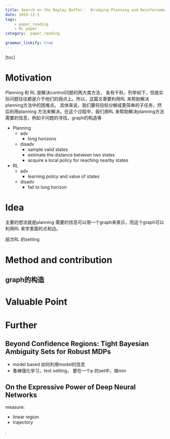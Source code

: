```yaml
---
title: Search on the Replay Buffer：  Bridging Planning and Reinforcement Learning
date: 2019-12-1
tags:
    - paper_reading 
    - RL paper
category:  paper_reading
 
grammar_linkify: true
---
```


[toc]


# Motivation
Planning 和 RL 是解决control问题的两大类方法， 各有千秋，列举如下，但是实际问题往往都是介于他们的弱点上。所以，这篇文章要利用RL 来帮助解决planning方法中的困难点。 具体来说，我们要将目标分解成更简单的子任务，然后利用planning 方法来解决。在这个过程中，我们用RL 来帮助解决planning方法需要的信息，例如子问题的寻找，graph的构造等

- Planning
    - adv
        - long horizons
    - disadv
        - sample valid states
        - estimate the distance between two states
        - acquire a local policy for reaching nearby states
- RL
    - adv
        - learning policy and value of states
    - disadv
        - fail to long horizon
# Idea
主要的想法就是planning 需要的信息可以用一个graph来表示，而这个graph可以利用RL 来学里面的点和边。

层次RL 的setting
# Method and contribution

## graph的构造


# Valuable Point


# Further
## Beyond Confidence Regions: Tight Bayesian Ambiguity Sets for Robust MDPs

- model based 如何利用model的信息
- 鲁棒强化学习，test setting， 要在一个p 的set中，做min

## On the Expressive Power of Deep Neural Networks

measure:
 - linear region
 - trajectory
    




.
